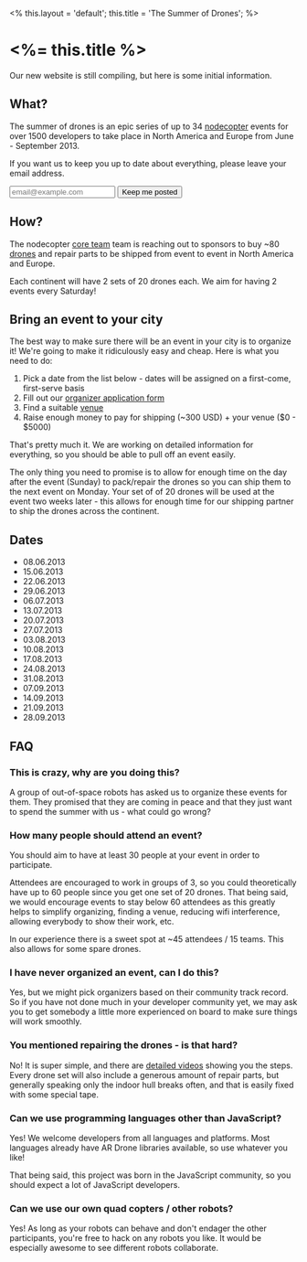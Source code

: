 <%
this.layout = 'default';
this.title = 'The Summer of Drones';
%>
# <%= this.title %>

Our new website is still compiling, but here is some initial information.

## What?

The summer of drones is an epic series of up to 34
[nodecopter](http://nodecopter.com/) events for over 1500 developers to
take place in North America and Europe from June - September 2013.

If you want us to keep you up to date about everything, please leave your email address.

<form action="http://nodecopter.createsend.com/t/j/s/irhtuj/" method="post" id="subForm">
  <input class="email" placeholder="email@example.com" type="text" name="cm-irhtuj-irhtuj" id="irhtuj-irhtuj" />
  <input class="button" type="submit" value="Keep me posted" />
</form>

## How?

The nodecopter [core team](http://nodecopter.com/core) team is reaching out to
sponsors to buy ~80 [drones](http://ardrone2.parrot.com/) and repair parts to be
shipped from event to event in North America and Europe.

Each continent will have 2 sets of 20 drones each. We aim for having 2 events
every Saturday!

## Bring an event to your city

The best way to make sure there will be an event in your city is to organize it!
We're going to make it ridiculously easy and cheap. Here is what you need to do:

1. Pick a date from the list below - dates will be assigned
  on a first-come, first-serve basis
2. Fill out our [organizer application form]()
3. Find a suitable [venue](/compass/venue)
4. Raise enough money to pay for shipping (~300 USD) + your venue ($0 - $5000)

That's pretty much it. We are working on detailed information for everything,
so you should be able to pull off an event easily.

The only thing you need to promise is to allow for enough time on the day after
the event (Sunday) to pack/repair the drones so you can ship them to the next
event on Monday. Your set of of 20 drones will be used at the event two weeks later - this allows for enough time for our shipping partner to ship the drones across the continent.

## Dates

* 08.06.2013
* 15.06.2013
* 22.06.2013
* 29.06.2013
* 06.07.2013
* 13.07.2013
* 20.07.2013
* 27.07.2013
* 03.08.2013
* 10.08.2013
* 17.08.2013
* 24.08.2013
* 31.08.2013
* 07.09.2013
* 14.09.2013
* 21.09.2013
* 28.09.2013

## FAQ

### This is crazy, why are you doing this?

A group of out-of-space robots has asked us to organize these events for them.
They promised that they are coming in peace and that they just want to spend
the summer with us - what could go wrong?

### How many people should attend an event?

You should aim to have at least 30 people at your event in order to participate.

Attendees are encouraged to work in groups of 3, so you could theoretically
have up to 60 people since you get one set of 20 drones. That being said, we would encourage events to stay below 60 attendees as this greatly helps to simplify organizing, finding a venue,
reducing wifi interference, allowing everybody to show their work, etc.

In our experience there is a sweet spot at ~45 attendees / 15 teams. This also allows for some
spare drones.

### I have never organized an event, can I do this?

Yes, but we might pick organizers based on their community track record. So if
you have not done much in your developer community yet, we may ask you to get
somebody a little more experienced on board to make sure things will work
smoothly.

### You mentioned repairing the drones - is that hard?

No! It is super simple, and there are [detailed
videos](http://blog.parrot.com/2012/06/01/ar-drone-2-0-repair-videos/) showing
you the steps. Every drone set will also include a generous amount of repair
parts, but generally speaking only the indoor hull breaks often, and that is
easily fixed with some special tape.

### Can we use programming languages other than JavaScript?

Yes! We welcome developers from all languages and platforms. Most languages
already have AR Drone libraries available, so use whatever you like!

That being said, this project was born in the JavaScript community, so you
should expect a lot of JavaScript developers.

### Can we use our own quad copters / other robots?

Yes! As long as your robots can behave and don't endager the other participants,
you're free to hack on any robots you like. It would be especially awesome to
see different robots collaborate.
